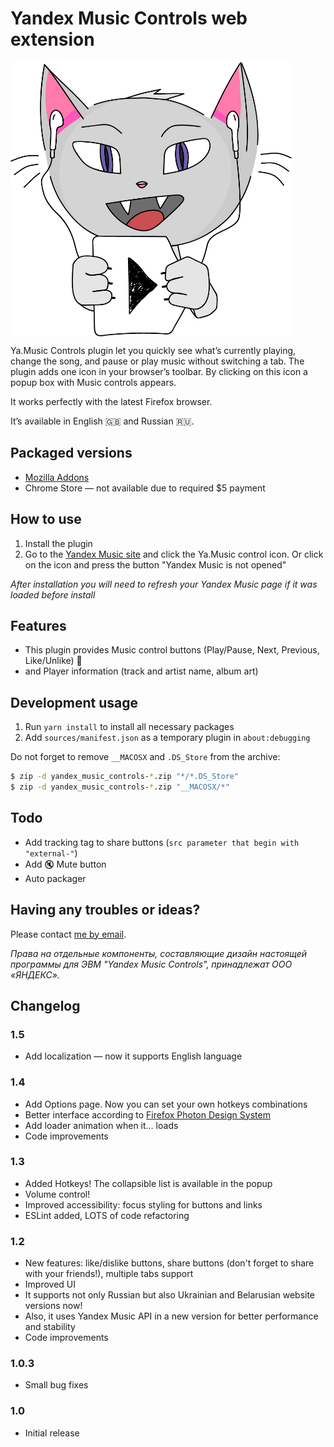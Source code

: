 # Yandex Music Controls web extension

<img src="/images/logo-hd.png" align="center" height="439" width="450" alt="Music Controls Logo" >

Ya.Music Controls plugin let you quickly see what’s currently playing, change the song, and pause or play music without switching a tab.
The plugin adds one icon in your browser’s toolbar. By clicking on this icon a popup box with Music controls appears.

It works perfectly with the latest Firefox browser.

It’s available in English :gb: and Russian :ru:.

## Packaged versions

* [Mozilla Addons](https://addons.mozilla.org/en-US/firefox/addon/yandex-music-controls/)
* Chrome Store — not available due to required $5 payment

## How to use

1. Install the plugin
2. Go to the [Yandex Music site](https://music.yandex.ru/) and click the Ya.Music control icon. Or click on the icon and press the button "Yandex Music is not opened"

*After installation you will need to refresh your Yandex Music page if it was loaded before install*

## Features

* This plugin provides Music control buttons (Play/Pause, Next, Previous, Like/Unlike) :musical_note:
* and Player information (track and artist name, album art)

## Development usage

1. Run `yarn install` to install all necessary packages
2. Add `sources/manifest.json` as a temporary plugin in `about:debugging`

Do not forget to remove `__MACOSX` and `.DS_Store` from the archive:

```bash
$ zip -d yandex_music_controls-*.zip "*/*.DS_Store"
$ zip -d yandex_music_controls-*.zip "__MACOSX/*"
```

## Todo

* Add tracking tag to share buttons (`src parameter that begin with "external-"`)
* Add :mute: Mute button
* Auto packager

## Having any troubles or ideas?

Please contact [me by email](mailto:kb@kernel-it.ru).

*Права на отдельные компоненты, составляющие дизайн настоящей программы для ЭВМ "Yandex Music Controls", принадлежат ООО «ЯНДЕКС».*

## Changelog

### 1.5
* Add localization — now it supports English language

### 1.4

* Add Options page. Now you can set your own hotkeys combinations
* Better interface according to [Firefox Photon Design System](https://design.firefox.com/photon/welcome.html)
* Add loader animation when it… loads
* Code improvements

### 1.3

* Added Hotkeys! The collapsible list is available in the popup
* Volume control!
* Improved accessibility: focus styling for buttons and links
* ESLint added, LOTS of code refactoring

### 1.2

* New features: like/dislike buttons, share buttons (don't forget to share with your friends!), multiple tabs support
* Improved UI
* It supports not only Russian but also Ukrainian and Belarusian website versions now!
* Also, it uses Yandex Music API in a new version for better performance and stability
* Code improvements

### 1.0.3

* Small bug fixes

### 1.0

* Initial release